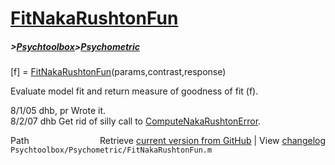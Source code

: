 # [FitNakaRushtonFun](FitNakaRushtonFun)
##### >[Psychtoolbox](Psychtoolbox)>[Psychometric](Psychometric)

[f] = [FitNakaRushtonFun](FitNakaRushtonFun)(params,contrast,response)  
  
Evaluate model fit and return measure of goodness of fit (f).  
  
8/1/05    dhb, pr     Wrote it.  
8/2/07    dhb         Get rid of silly call to [ComputeNakaRushtonError](ComputeNakaRushtonError).  




<div class="code_header" style="text-align:right;">
  <span style="float:left;">Path&nbsp;&nbsp;</span> <span class="counter">Retrieve <a href=
  "https://raw.github.com/Psychtoolbox-3/Psychtoolbox-3/beta/Psychtoolbox/Psychometric/FitNakaRushtonFun.m">current version from GitHub</a> | View <a href=
  "https://github.com/Psychtoolbox-3/Psychtoolbox-3/commits/beta/Psychtoolbox/Psychometric/FitNakaRushtonFun.m">changelog</a></span>
</div>
<div class="code">
  <code>Psychtoolbox/Psychometric/FitNakaRushtonFun.m</code>
</div>

